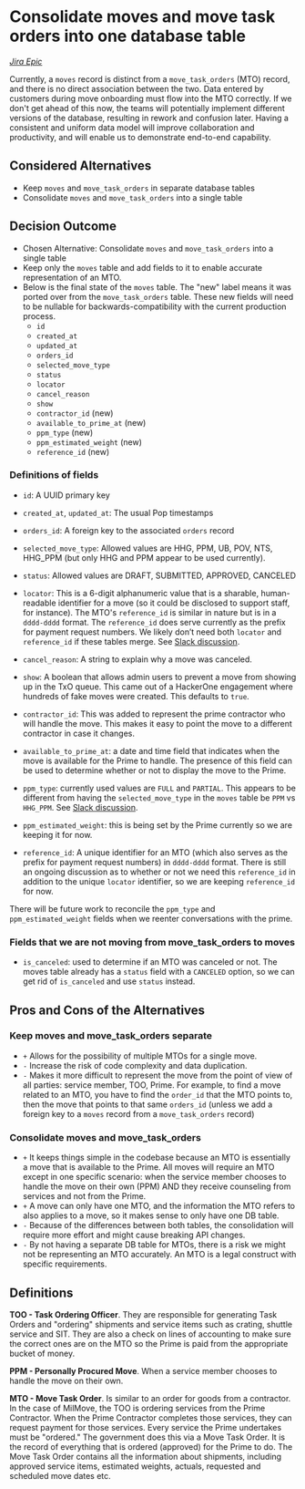 # Consolidate moves and move task orders into one database table

*[Jira Epic](https://dp3.atlassian.net/browse/MB-3021)*

Currently, a `moves` record is distinct from a `move_task_orders` (MTO) record, and there
is no direct association between the two. Data entered by customers during move onboarding
must flow into the MTO correctly. If we don't get ahead of this now, the teams will
potentially implement different versions of the database, resulting in rework and
confusion later. Having a consistent and uniform data model will improve
collaboration and productivity, and will enable us to demonstrate end-to-end
capability.

## Considered Alternatives

* Keep `moves` and `move_task_orders` in separate database tables
* Consolidate `moves` and `move_task_orders` into a single table

## Decision Outcome

* Chosen Alternative: Consolidate `moves` and `move_task_orders` into a single table
* Keep only the `moves` table and add fields to it to enable accurate
representation of an MTO.
* Below is the final state of the `moves` table. The "new" label means it was ported over from
the `move_task_orders` table.  These new fields will need to be nullable for
backwards-compatibility with the current production process.
  * `id`
  * `created_at`
  * `updated_at`
  * `orders_id`
  * `selected_move_type`
  * `status`
  * `locator`
  * `cancel_reason`
  * `show`
  * `contractor_id` (new)
  * `available_to_prime_at` (new)
  * `ppm_type` (new)
  * `ppm_estimated_weight` (new)
  * `reference_id` (new)

### Definitions of fields

* `id`: A UUID primary key

* `created_at`, `updated_at`: The usual Pop timestamps

* `orders_id`: A foreign key to the associated `orders` record

* `selected_move_type`: Allowed values are HHG, PPM, UB, POV, NTS, HHG_PPM (but
only HHG and PPM appear to be used currently).

* `status`: Allowed values are DRAFT, SUBMITTED, APPROVED, CANCELED

* `locator`: This is a 6-digit alphanumeric value that is a sharable,
human-readable identifier for a move (so it could be disclosed to support staff,
for instance). The MTO's `reference_id` is similar in nature but is in a `dddd-dddd`
format. The `reference_id` does serve currently as the prefix for payment request
numbers. We likely don’t need both `locator` and `reference_id` if these tables
merge. See [Slack discussion](https://ustcdp3.slack.com/archives/CP6PTUPQF/p1595605700223400).

* `cancel_reason`: A string to explain why a move was canceled.

* `show`: A boolean that allows admin users to prevent a move from showing up
in the TxO queue. This came out of a HackerOne engagement where hundreds of fake
moves were created. This defaults to `true`.

* `contractor_id`: This was added to represent the prime contractor who will
handle the move. This makes it easy to point the move to a different contractor in case it changes.

* `available_to_prime_at`: a date and time field that indicates when the move is
available for the Prime to handle. The presence of this field can be used to
determine whether or not to display the move to the Prime.

* `ppm_type`: currently used values are `FULL` and `PARTIAL`. This appears to be
different from having the `selected_move_type` in the `moves` table be `PPM` vs
`HHG_PPM`. See [Slack discussion](https://ustcdp3.slack.com/archives/CP6PTUPQF/p1595617833232800).

* `ppm_estimated_weight`: this is being set by the Prime currently so we are
keeping it for now.

* `reference_id`: A unique identifier for an MTO (which also serves as the prefix
for payment request numbers) in `dddd-dddd` format. There is still an ongoing
discussion as to whether or not we need this `reference_id` in addition to the
unique `locator` identifier, so we are keeping `reference_id` for now.

There will be future work to reconcile the `ppm_type` and `ppm_estimated_weight`
fields when we reenter conversations with the prime.

### Fields that we are not moving from move_task_orders to moves

* `is_canceled`: used to determine if an MTO was canceled or not. The moves
table already has a `status` field with a `CANCELED` option, so we can get rid of
`is_canceled` and use `status` instead.


## Pros and Cons of the Alternatives

### Keep moves and move_task_orders separate

* `+` Allows for the possibility of multiple MTOs for a single move.
* `-` Increase the risk of code complexity and data duplication.
* `-` Makes it more difficult to represent the move from the point of view of
all parties: service member, TOO, Prime. For example, to find a move related to an MTO, you have to find the `order_id` that the MTO points to, then the move that points to that same `orders_id`
(unless we add a foreign key to a `moves` record from a `move_task_orders` record)

### Consolidate moves and move_task_orders

* `+` It keeps things simple in the codebase because an MTO is essentially a
move that is available to the Prime. All moves will require an MTO except in one
specific scenario: when the service member chooses to handle the move on their
own (PPM) AND they receive counseling from services and not from the Prime.
* `+` A move can only have one MTO, and the information the MTO refers to also
applies to a move, so it makes sense to only have one DB table.
* `-` Because of the differences between both tables, the consolidation will
require more effort and might cause breaking API changes.
* `-` By not having a separate DB table for MTOs, there is a risk we might not
be representing an MTO accurately. An MTO is a legal construct with specific
requirements.

## Definitions

**TOO - Task Ordering Officer**. They are responsible for generating Task Orders
and "ordering" shipments and service items such as crating, shuttle service and
SIT. They are also a check on lines of accounting to make sure the correct ones
are on the MTO so the Prime is paid from the appropriate bucket of money.

**PPM - Personally Procured Move**. When a service member chooses to handle the
move on their own.

**MTO - Move Task Order**. Is similar to an order for goods from a contractor.
In the case of MilMove, the TOO is ordering services from the Prime Contractor.
When the Prime Contractor completes those services, they can request payment for
those services. Every service the Prime undertakes must be "ordered." The
government does this via a Move Task Order. It is the record of everything that
is ordered (approved) for the Prime to do. The Move Task Order contains all the
information about shipments, including approved service items, estimated weights,
actuals, requested and scheduled move dates etc.

